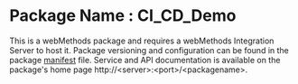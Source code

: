 # Package Name : CI_CD_Demo
This is a webMethods package and requires a webMethods Integration Server to host it. Package versioning and configuration can be found in the package [manifest](./CI_CD_Demo/manifest.v3) file. Service and API documentation is available on the package's home page http://&lt;server&gt;:&lt;port&gt;/&lt;packagename>.